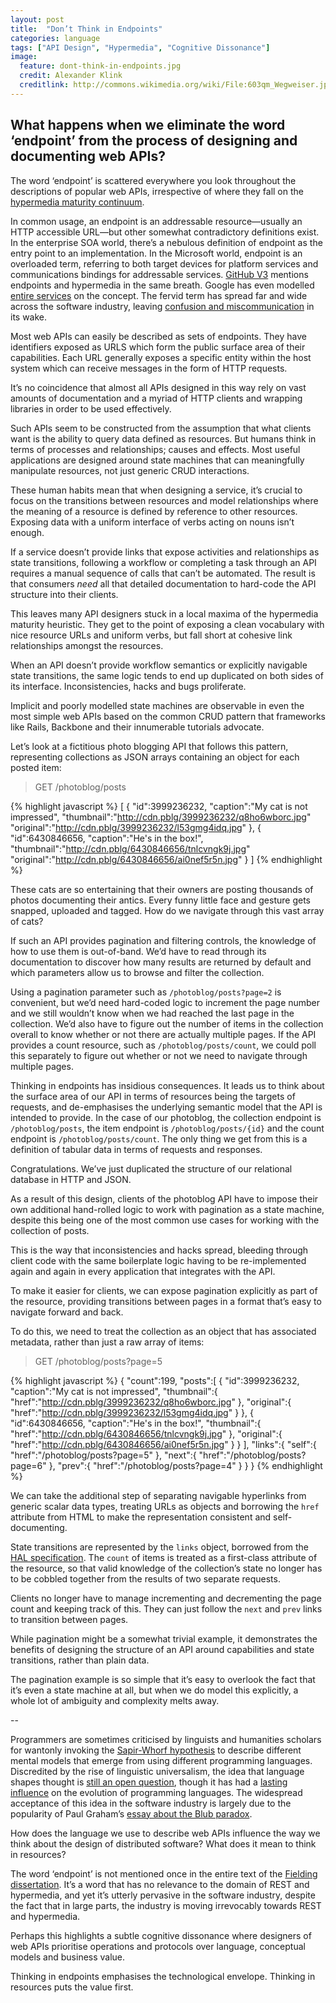 ```yaml
---
layout: post
title:  "Don’t Think in Endpoints"
categories: language
tags: ["API Design", "Hypermedia", "Cognitive Dissonance"]
image:
  feature: dont-think-in-endpoints.jpg
  credit: Alexander Klink
  creditlink: http://commons.wikimedia.org/wiki/File:603qm_Wegweiser.jpg
---
```


## What happens when we eliminate the word ‘endpoint’ from the process of designing and documenting web APIs?

The word ‘endpoint’ is scattered everywhere you look throughout the descriptions of popular web APIs, irrespective of where they fall on the [hypermedia maturity continuum](http://www.crummy.com/writing/speaking/2008-QCon/act3.html).

In common usage, an endpoint is an addressable resource—usually an HTTP accessible URL—but other somewhat contradictory definitions exist. In the enterprise SOA world, there’s a nebulous definition of endpoint as the entry point to an implementation. In the Microsoft world, endpoint is an overloaded term, referring to both target devices for platform services and communications bindings for addressable services. [GitHub V3](http://developer.github.com/v3/) mentions endpoints and hypermedia in the same breath. Google has even modelled [entire services](https://developers.google.com/appengine/docs/python/endpoints/) on the concept. The fervid term has spread far and wide across the software industry, leaving [confusion and miscommunication](http://stackoverflow.com/questions/5034412/api-endpoint-semantics) in its wake.

Most web APIs can easily be described as sets of endpoints. They have identifiers exposed as URLS which form the public surface area of their capabilities. Each URL generally exposes a specific entity within the host system which can receive messages in the form of HTTP requests.

It’s no coincidence that almost all APIs designed in this way rely on vast amounts of documentation and a myriad of HTTP clients and wrapping libraries in order to be used effectively.

Such APIs seem to be constructed from the assumption that what clients want is the ability to query data defined as resources. But humans think in terms of processes and relationships; causes and effects. Most useful applications are designed around state machines that can meaningfully manipulate resources, not just generic CRUD interactions.

These human habits mean that when designing a service, it’s crucial to focus on the transitions between resources and model relationships where the meaning of a resource is defined by reference to other resources. Exposing data with a uniform interface of verbs acting on nouns isn’t enough. 

If a service doesn’t provide links that expose activities and relationships as state transitions, following a workflow or completing a task through an API requires a manual sequence of calls that can’t be automated. The result is that consumers *need* all that detailed documentation to hard-code the API structure into their clients.

This leaves many API designers stuck in a local maxima of the hypermedia maturity heuristic. They get to the point of exposing a clean vocabulary with nice resource URLs and uniform verbs, but fall short at cohesive link relationships amongst the resources.

When an API doesn’t provide workflow semantics or explicitly navigable state transitions, the same logic tends to end up duplicated on both sides of its interface. Inconsistencies, hacks and bugs proliferate.

Implicit and poorly modelled state machines are observable in even the most simple web APIs based on the common CRUD pattern that frameworks like Rails, Backbone and their innumerable tutorials advocate.

Let’s look at a fictitious photo blogging API that follows this pattern, representing collections as JSON arrays containing an object for each posted item:

> GET /photoblog/posts

{% highlight javascript %}
[
   {
      "id":3999236232,
      "caption":"My cat is not impressed",
      "thumbnail":"http://cdn.pblg/3999236232/q8ho6wborc.jpg"
      "original":"http://cdn.pblg/3999236232/l53gmg4idq.jpg"
   },
   {
      "id":6430846656,
      "caption":"He's in the box!",
      "thumbnail":"http://cdn.pblg/6430846656/tnlcvngk9j.jpg"
      "original":"http://cdn.pblg/6430846656/ai0nef5r5n.jpg"
   }
]
{% endhighlight %}

These cats are so entertaining that their owners are posting thousands of photos documenting their antics. Every funny little face and gesture gets snapped, uploaded and tagged. How do we navigate through this vast array of cats?

If such an API provides pagination and filtering controls, the knowledge of how to use them is out-of-band. We’d have to read through its documentation to discover how many results are returned by default and which parameters allow us to browse and filter the collection.

Using a pagination parameter such as `/photoblog/posts?page=2` is convenient, but we’d need hard-coded logic to increment the page number and we still wouldn’t know when we had reached the last page in the collection. We’d also have to figure out the number of items in the collection overall to know whether or not there are actually multiple pages. If the API provides a count resource, such as `/photoblog/posts/count`, we could poll this separately to figure out whether or not we need to navigate through multiple pages.

Thinking in endpoints has insidious consequences. It leads us to think about the surface area of our API in terms of resources being the targets of requests, and de-emphasises the underlying semantic model that the API is intended to provide. In the case of our photoblog, the collection endpoint is `/photoblog/posts`, the item endpoint is `/photoblog/posts/{id}` and the count endpoint is `/photoblog/posts/count`. The only thing we get from this is a definition of tabular data in terms of requests and responses. 

Congratulations. We’ve just duplicated the structure of our relational database in HTTP and JSON.

As a result of this design, clients of the photoblog API have to impose their own additional hand-rolled logic to work with pagination as a state machine, despite this being one of the most common use cases for working with the collection of posts.

This is the way that inconsistencies and hacks spread, bleeding through client code with the same boilerplate logic having to be re-implemented again and again in every application that integrates with the API.

To make it easier for clients, we can expose pagination explicitly as part of the resource, providing transitions between pages in a format that’s easy to navigate forward and back.

To do this, we need to treat the collection as an object that has associated metadata, rather than just a raw array of items:

> GET /photoblog/posts?page=5

{% highlight javascript %}
{
   "count":199,
   "posts":[
      {
         "id":3999236232,
         "caption":"My cat is not impressed",
         "thumbnail":{
            "href":"http://cdn.pblg/3999236232/q8ho6wborc.jpg"
         },
         "original":{
            "href":"http://cdn.pblg/3999236232/l53gmg4idq.jpg"
         }
      },
      {
         "id":6430846656,
         "caption":"He's in the box!",
         "thumbnail":{
            "href":"http://cdn.pblg/6430846656/tnlcvngk9j.jpg"
         },
         "original":{
            "href":"http://cdn.pblg/6430846656/ai0nef5r5n.jpg"
         }
      }
   ],
   "links":{
      "self":{
         "href":"/photoblog/posts?page=5"
      },
      "next":{
         "href":"/photoblog/posts?page=6"
      },
      "prev":{
         "href":"/photoblog/posts?page=4"
      }
   }
}
{% endhighlight %}

We can take the additional step of separating navigable hyperlinks from generic scalar data types, treating URLs as objects and borrowing the `href` attribute from HTML to make the representation consistent and self-documenting.

State transitions are represented by the `links` object, borrowed from the [HAL specification](http://stateless.co/hal_specification.html). The `count` of items is treated as a first-class attribute of the resource, so that valid knowledge of the collection’s state no longer has to be cobbled together from the results of two separate requests.

Clients no longer have to manage incrementing and decrementing the page count and keeping track of this. They can just follow the `next` and `prev` links to transition between pages.

While pagination might be a somewhat trivial example, it demonstrates the benefits of designing the structure of an API around capabilities and state transitions, rather than plain data.

The pagination example is so simple that it’s easy to overlook the fact that it’s even a state machine at all, but when we do model this explicitly, a whole lot of ambiguity and complexity melts away.

--

Programmers are sometimes criticised by linguists and humanities scholars for wantonly invoking the [Sapir-Whorf hypothesis](https://en.wikipedia.org/wiki/Linguistic_relativity) to describe different mental models that emerge from using different programming languages. Discredited by the rise of linguistic universalism, the idea that language shapes thought is [still an open question](http://edge.org/conversation/how-does-our-language-shape-the-way-we-think), though it has had a [lasting influence](http://web.archive.org/web/20110710183418/http://elliscave.com/APL_J/tool.pdf) on the evolution of programming languages. The widespread acceptance of this idea in the software industry is largely due to the popularity of Paul Graham’s [essay about the Blub paradox](http://www.paulgraham.com/avg.html).

How does the language we use to describe web APIs influence the way we think about the design of distributed software? What does it mean to think in resources?

The word ‘endpoint’ is not mentioned once in the entire text of the [Fielding dissertation](http://www.ics.uci.edu/~fielding/pubs/dissertation/top.htm). It’s a word that has no relevance to the domain of REST and hypermedia, and yet it’s utterly pervasive in the software industry, despite the fact that in large parts, the industry is moving irrevocably towards REST and hypermedia.

Perhaps this highlights a subtle cognitive dissonance where designers of web APIs prioritise operations and protocols over language, conceptual models and business value.

Thinking in endpoints emphasises the technological envelope. Thinking in resources puts the value first.







